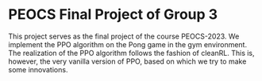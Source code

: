 # PEOCS Final Project of Group 3
This project serves as the final project of the course PEOCS-2023. We implement the PPO algorithm on the Pong game in the gym environment. The realization of the PPO algorithm follows the fashion of cleanRL. This is, however, the very vanilla version of PPO, based on which we try to make some innovations.
